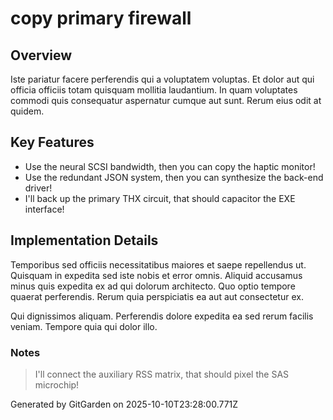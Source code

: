 # copy primary firewall

## Overview
Iste pariatur facere perferendis qui a voluptatem voluptas. Et dolor aut qui officia officiis totam quisquam mollitia laudantium. In quam voluptates commodi quis consequatur aspernatur cumque aut sunt. Rerum eius odit at quidem.

## Key Features
- Use the neural SCSI bandwidth, then you can copy the haptic monitor!
- Use the redundant JSON system, then you can synthesize the back-end driver!
- I'll back up the primary THX circuit, that should capacitor the EXE interface!

## Implementation Details
Temporibus sed officiis necessitatibus maiores et saepe repellendus ut. Quisquam in expedita sed iste nobis et error omnis. Aliquid accusamus minus quis expedita ex ad qui dolorum architecto. Quo optio tempore quaerat perferendis. Rerum quia perspiciatis ea aut aut consectetur ex.
 Qui dignissimos aliquam. Perferendis dolore expedita ea sed rerum facilis veniam. Tempore quia qui dolor illo.

### Notes
> I'll connect the auxiliary RSS matrix, that should pixel the SAS microchip!

Generated by GitGarden on 2025-10-10T23:28:00.771Z